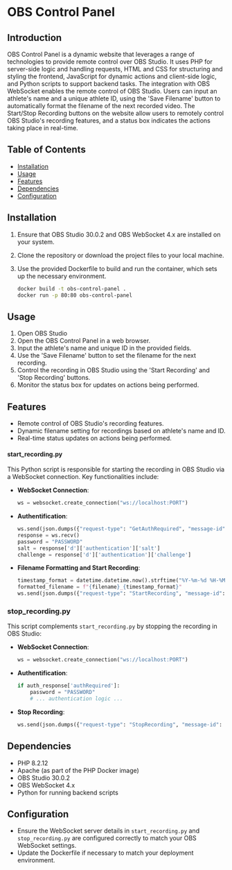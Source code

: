 # OBS Control Panel

## Introduction

OBS Control Panel is a dynamic website that leverages a range of technologies to provide remote control over OBS Studio. It uses PHP for server-side logic and handling requests, HTML and CSS for structuring and styling the frontend, JavaScript for dynamic actions and client-side logic, and Python scripts to support backend tasks. The integration with OBS WebSocket enables the remote control of OBS Studio. Users can input an athlete's name and a unique athlete ID, using the 'Save Filename' button to automatically format the filename of the next recorded video. The Start/Stop Recording buttons on the website allow users to remotely control OBS Studio's recording features, and a status box indicates the actions taking place in real-time.

## Table of Contents

- [Installation](#installation)
- [Usage](#usage)
- [Features](#features)
- [Dependencies](#dependencies)
- [Configuration](#configuration)

## Installation

1. Ensure that OBS Studio 30.0.2 and OBS WebSocket 4.x are installed on your system.
2. Clone the repository or download the project files to your local machine.
3. Use the provided Dockerfile to build and run the container, which sets up the necessary environment.

   ```bash
   docker build -t obs-control-panel .
   docker run -p 80:80 obs-control-panel
   ```

## Usage

1. Open OBS Studio
2. Open the OBS Control Panel in a web browser.
3. Input the athlete's name and unique ID in the provided fields.
4. Use the 'Save Filename' button to set the filename for the next recording.
5. Control the recording in OBS Studio using the 'Start Recording' and 'Stop Recording' buttons.
6. Monitor the status box for updates on actions being performed.

## Features

- Remote control of OBS Studio's recording features.
- Dynamic filename setting for recordings based on athlete's name and ID.
- Real-time status updates on actions being performed.

#### start_recording.py
This Python script is responsible for starting the recording in OBS Studio via a WebSocket connection. Key functionalities include:

- **WebSocket Connection**: 
  ```python
  ws = websocket.create_connection("ws://localhost:PORT")
  ```
  
- **Authentification**:
  ```python
  ws.send(json.dumps({"request-type": "GetAuthRequired", "message-id": "1"}))
  response = ws.recv()
  password = "PASSWORD"
  salt = response['d']['authentication']['salt']
  challenge = response['d']['authentication']['challenge']
  ```

- **Filename Formatting and Start Recording**:
  ```python
  timestamp_format = datetime.datetime.now().strftime("%Y-%m-%d %H-%M-%S")
  formatted_filename = f"{filename}_{timestamp_format}"
  ws.send(json.dumps({"request-type": "StartRecording", "message-id": "4"}))
  ```

### stop_recording.py
This script complements `start_recording.py` by stopping the recording in OBS Studio:

- **WebSocket Connection**:
  ```python
  ws = websocket.create_connection("ws://localhost:PORT")

- **Authentification**:
  ```python
  if auth_response['authRequired']:
      password = "PASSWORD"
      # ... authentication logic ...
  ```

- **Stop Recording**:
  ```python
  ws.send(json.dumps({"request-type": "StopRecording", "message-id": "3"}))
  ```

## Dependencies

- PHP 8.2.12
- Apache (as part of the PHP Docker image)
- OBS Studio 30.0.2
- OBS WebSocket 4.x
- Python for running backend scripts

## Configuration

- Ensure the WebSocket server details in `start_recording.py` and `stop_recording.py` are configured correctly to match your OBS WebSocket settings.
- Update the Dockerfile if necessary to match your deployment environment.